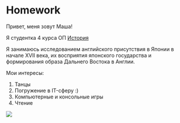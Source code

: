 # Homework
Привет, меня зовут Маша!

Я студентка 4 курса ОП [История](https://www.hse.ru/ba/hist/)

Я занимаюсь исследованием английского присутствия в Японии в начале XVII века, их восприятия японского государства и формирования образа Дальнего Востока в Англии.

Мои интересы:
1. Танцы
2. Погружение в IT-сферу :)
3. Компьютерные и консольные игры
4. Чтение

![](https://vk.com/photo47189394_456240671?rev=1)
